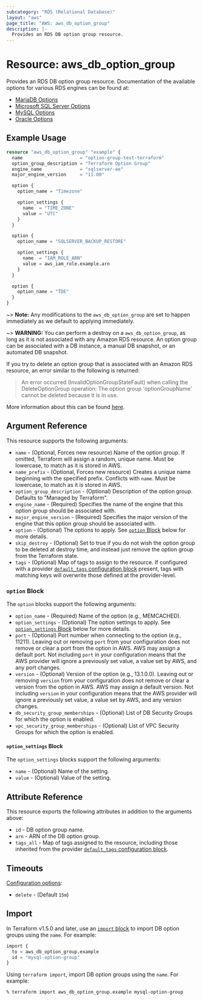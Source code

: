 ```yaml
---
subcategory: "RDS (Relational Database)"
layout: "aws"
page_title: "AWS: aws_db_option_group"
description: |-
  Provides an RDS DB option group resource.
---
```


# Resource: aws_db_option_group

Provides an RDS DB option group resource. Documentation of the available options for various RDS engines can be found at:

* [MariaDB Options](https://docs.aws.amazon.com/AmazonRDS/latest/UserGuide/Appendix.MariaDB.Options.html)
* [Microsoft SQL Server Options](https://docs.aws.amazon.com/AmazonRDS/latest/UserGuide/Appendix.SQLServer.Options.html)
* [MySQL Options](https://docs.aws.amazon.com/AmazonRDS/latest/UserGuide/Appendix.MySQL.Options.html)
* [Oracle Options](https://docs.aws.amazon.com/AmazonRDS/latest/UserGuide/Appendix.Oracle.Options.html)

## Example Usage

```terraform
resource "aws_db_option_group" "example" {
  name                     = "option-group-test-terraform"
  option_group_description = "Terraform Option Group"
  engine_name              = "sqlserver-ee"
  major_engine_version     = "11.00"

  option {
    option_name = "Timezone"

    option_settings {
      name  = "TIME_ZONE"
      value = "UTC"
    }
  }

  option {
    option_name = "SQLSERVER_BACKUP_RESTORE"

    option_settings {
      name  = "IAM_ROLE_ARN"
      value = aws_iam_role.example.arn
    }
  }

  option {
    option_name = "TDE"
  }
}
```

~> **Note:** Any modifications to the `aws_db_option_group` are set to happen immediately as we default to applying immediately.

~> **WARNING:** You can perform a destroy on a `aws_db_option_group`, as long as it is not associated with any Amazon RDS resource. An option group can be associated with a DB instance, a manual DB snapshot, or an automated DB snapshot.

If you try to delete an option group that is associated with an Amazon RDS resource, an error similar to the following is returned:

> An error occurred (InvalidOptionGroupStateFault) when calling the DeleteOptionGroup operation: The option group 'optionGroupName' cannot be deleted because it is in use.

More information about this can be found [here](https://docs.aws.amazon.com/AmazonRDS/latest/UserGuide/USER_WorkingWithOptionGroups.html#USER_WorkingWithOptionGroups.Delete).

## Argument Reference

This resource supports the following arguments:

* `name` - (Optional, Forces new resource) Name of the option group. If omitted, Terraform will assign a random, unique name. Must be lowercase, to match as it is stored in AWS.
* `name_prefix` - (Optional, Forces new resource) Creates a unique name beginning with the specified prefix. Conflicts with `name`. Must be lowercase, to match as it is stored in AWS.
* `option_group_description` - (Optional) Description of the option group. Defaults to "Managed by Terraform".
* `engine_name` - (Required) Specifies the name of the engine that this option group should be associated with.
* `major_engine_version` - (Required) Specifies the major version of the engine that this option group should be associated with.
* `option` - (Optional) The options to apply. See [`option` Block](#option-block) below for more details.
* `skip_destroy` - (Optional) Set to true if you do not wish the option group to be deleted at destroy time, and instead just remove the option group from the Terraform state.
* `tags` - (Optional) Map of tags to assign to the resource. If configured with a provider [`default_tags` configuration block](https://registry.terraform.io/providers/hashicorp/aws/latest/docs#default_tags-configuration-block) present, tags with matching keys will overwrite those defined at the provider-level.

### `option` Block

The `option` blocks support the following arguments:

* `option_name` - (Required) Name of the option (e.g., MEMCACHED).
* `option_settings` - (Optional) The option settings to apply. See [`option_settings` Block](#option_settings-block) below for more details.
* `port` - (Optional) Port number when connecting to the option (e.g., 11211). Leaving out or removing `port` from your configuration does not remove or clear a port from the option in AWS. AWS may assign a default port. Not including `port` in your configuration means that the AWS provider will ignore a previously set value, a value set by AWS, and any port changes.
* `version` - (Optional) Version of the option (e.g., 13.1.0.0). Leaving out or removing `version` from your configuration does not remove or clear a version from the option in AWS. AWS may assign a default version. Not including `version` in your configuration means that the AWS provider will ignore a previously set value, a value set by AWS, and any version changes.
* `db_security_group_memberships` - (Optional) List of DB Security Groups for which the option is enabled.
* `vpc_security_group_memberships` - (Optional) List of VPC Security Groups for which the option is enabled.

#### `option_settings` Block

The `option_settings` blocks support the following arguments:

* `name` - (Optional) Name of the setting.
* `value` - (Optional) Value of the setting.

## Attribute Reference

This resource exports the following attributes in addition to the arguments above:

* `id` - DB option group name.
* `arn` - ARN of the DB option group.
* `tags_all` - Map of tags assigned to the resource, including those inherited from the provider [`default_tags` configuration block](https://registry.terraform.io/providers/hashicorp/aws/latest/docs#default_tags-configuration-block).

## Timeouts

[Configuration options](https://developer.hashicorp.com/terraform/language/resources/syntax#operation-timeouts):

- `delete` - (Default `15m`)

## Import

In Terraform v1.5.0 and later, use an [`import` block](https://developer.hashicorp.com/terraform/language/import) to import DB option groups using the `name`. For example:

```terraform
import {
  to = aws_db_option_group.example
  id = "mysql-option-group"
}
```

Using `terraform import`, import DB option groups using the `name`. For example:

```console
% terraform import aws_db_option_group.example mysql-option-group
```

